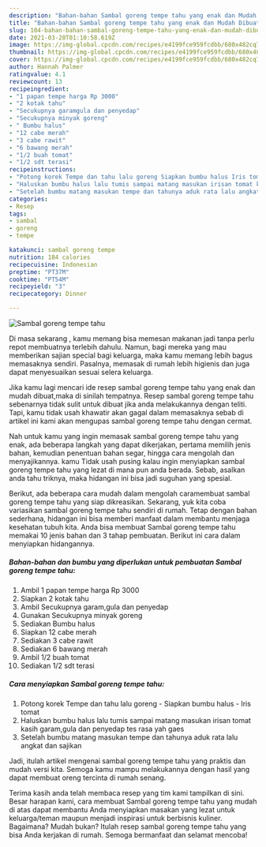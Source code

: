 ```yaml
---
description: "Bahan-bahan Sambal goreng tempe tahu yang enak dan Mudah Dibuat"
title: "Bahan-bahan Sambal goreng tempe tahu yang enak dan Mudah Dibuat"
slug: 104-bahan-bahan-sambal-goreng-tempe-tahu-yang-enak-dan-mudah-dibuat
date: 2021-03-28T01:10:58.619Z
image: https://img-global.cpcdn.com/recipes/e4199fce959fcdbb/680x482cq70/sambal-goreng-tempe-tahu-foto-resep-utama.jpg
thumbnail: https://img-global.cpcdn.com/recipes/e4199fce959fcdbb/680x482cq70/sambal-goreng-tempe-tahu-foto-resep-utama.jpg
cover: https://img-global.cpcdn.com/recipes/e4199fce959fcdbb/680x482cq70/sambal-goreng-tempe-tahu-foto-resep-utama.jpg
author: Hannah Palmer
ratingvalue: 4.1
reviewcount: 13
recipeingredient:
- "1 papan tempe harga Rp 3000"
- "2 kotak tahu"
- "Secukupnya garamgula dan penyedap"
- "Secukupnya minyak goreng"
- " Bumbu halus"
- "12 cabe merah"
- "3 cabe rawit"
- "6 bawang merah"
- "1/2 buah tomat"
- "1/2 sdt terasi"
recipeinstructions:
- "Potong korek Tempe dan tahu lalu goreng Siapkan bumbu halus Iris tomat"
- "Haluskan bumbu halus lalu tumis sampai matang masukan irisan tomat kasih garam,gula dan penyedap tes rasa yah gaes"
- "Setelah bumbu matang masukan tempe dan tahunya aduk rata lalu angkat dan sajikan"
categories:
- Resep
tags:
- sambal
- goreng
- tempe

katakunci: sambal goreng tempe 
nutrition: 184 calories
recipecuisine: Indonesian
preptime: "PT37M"
cooktime: "PT54M"
recipeyield: "3"
recipecategory: Dinner

---
```



![Sambal goreng tempe tahu](https://img-global.cpcdn.com/recipes/e4199fce959fcdbb/680x482cq70/sambal-goreng-tempe-tahu-foto-resep-utama.jpg)

Di masa  sekarang , kamu memang bisa memesan makanan jadi tanpa perlu repot membuatnya terlebih dahulu. Namun, bagi mereka yang mau memberikan sajian special bagi keluarga, maka kamu memang lebih bagus memasaknya sendiri. Pasalnya, memasak di rumah lebih higienis dan juga dapat menyesuaikan sesuai selera keluarga.

Jika kamu lagi mencari ide resep sambal goreng tempe tahu yang enak dan mudah dibuat,maka di sinilah tempatnya. Resep sambal goreng tempe tahu  sebenarnya tidak sulit untuk dibuat jika anda melakukannya dengan teliti. Tapi, kamu tidak usah khawatir akan gagal dalam memasaknya 
sebab di artikel ini kami akan mengupas sambal goreng tempe tahu dengan cermat.  



Nah untuk kamu yang ingin memasak sambal goreng tempe tahu yang enak, ada beberapa langkah yang dapat dikerjakan, pertama memilih jenis bahan, kemudian penentuan bahan segar, hingga cara mengolah dan menyajikannya. kamu Tidak usah pusing kalau ingin menyiapkan sambal goreng tempe tahu yang lezat di mana pun anda berada. Sebab, asalkan anda  tahu triknya, maka hidangan ini bisa jadi suguhan yang spesial.

Berikut, ada beberapa cara mudah dalam mengolah caramembuat sambal goreng tempe tahu yang siap dikreasikan. Sekarang, yuk kita coba variasikan sambal goreng tempe tahu sendiri di rumah. Tetap dengan bahan sederhana, hidangan ini bisa memberi manfaat dalam membantu menjaga kesehatan tubuh kita. Anda bisa membuat Sambal goreng tempe tahu memakai 10 jenis bahan dan 3 tahap pembuatan. Berikut ini cara dalam menyiapkan hidangannya.

<!--inarticleads1-->

##### Bahan-bahan dan bumbu yang diperlukan untuk pembuatan Sambal goreng tempe tahu:

1. Ambil 1 papan tempe harga Rp 3000
1. Siapkan 2 kotak tahu
1. Ambil Secukupnya garam,gula dan penyedap
1. Gunakan Secukupnya minyak goreng
1. Sediakan  Bumbu halus
1. Siapkan 12 cabe merah
1. Sediakan 3 cabe rawit
1. Sediakan 6 bawang merah
1. Ambil 1/2 buah tomat
1. Sediakan 1/2 sdt terasi




<!--inarticleads2-->

##### Cara menyiapkan Sambal goreng tempe tahu:

1. Potong korek Tempe dan tahu lalu goreng - Siapkan bumbu halus - Iris tomat
1. Haluskan bumbu halus lalu tumis sampai matang masukan irisan tomat kasih garam,gula dan penyedap tes rasa yah gaes
1. Setelah bumbu matang masukan tempe dan tahunya aduk rata lalu angkat dan sajikan




Jadi, itulah artikel mengenai  sambal goreng tempe tahu  yang praktis dan mudah versi kita. Semoga kamu mampu melakukannya dengan hasil yang dapat membuat oreng tercinta di rumah senang. 

Terima kasih anda telah membaca resep yang tim kami tampilkan di sini. Besar harapan kami, cara membuat  Sambal goreng tempe tahu yang mudah di atas dapat membantu Anda menyiapkan masakan yang lezat untuk keluarga/teman maupun menjadi inspirasi untuk berbisnis kuliner. Bagaimana? Mudah bukan? Itulah resep sambal goreng tempe tahu yang bisa Anda kerjakan di rumah. Semoga bermanfaat dan selamat mencoba!

